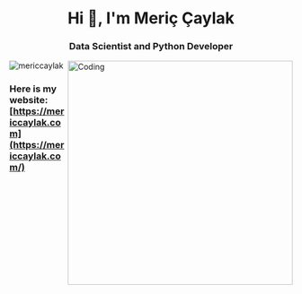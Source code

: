 <h1 align="center">Hi 👋, I'm Meriç Çaylak</h1>
<h3 align="center">Data Scientist and Python Developer</h3>
<img align="right" alt="Coding" width="400" src="https://cdn.dribbble.com/users/1187278/screenshots/16762086/media/10ba6161c70f3edd67f34e229b62b852.gif">

<p align="left"> <img src="https://komarev.com/ghpvc/?username=mericcaylak&label=Profile%20views&color=0e75b6&style=flat" alt="mericcaylak" /> </p>

### Here is my website: [https://mericcaylak.com](https://mericcaylak.com/)
